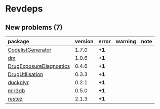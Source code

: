 # Revdeps

## New problems (7)

|package                 |version |error  |warning |note |
|:-----------------------|:-------|:------|:-------|:----|
|[CodelistGenerator](problems.md#codelistgenerator)|1.7.0   |__+1__ |        |     |
|[dm](problems.md#dm)    |1.0.6   |__+1__ |        |     |
|[DrugExposureDiagnostics](problems.md#drugexposurediagnostics)|0.4.6   |__+1__ |        |     |
|[DrugUtilisation](problems.md#drugutilisation)|0.3.3   |__+1__ |        |     |
|[duckplyr](problems.md#duckplyr)|0.2.1   |__+1__ |        |     |
|[mlr3db](problems.md#mlr3db)|0.5.0   |__+1__ |        |     |
|[restez](problems.md#restez)|2.1.3   |__+1__ |        |     |

